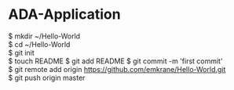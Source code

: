 ADA-Application
===============
$  mkdir ~/Hello-World  
$  cd ~/Hello-World  
$  git init  
$  touch README 
$  git add README
$  git commit -m 'first commit'  
$  git remote add origin https://github.com/emkrane/Hello-World.git  
$  git push origin master
